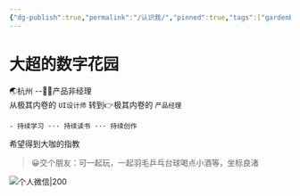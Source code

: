 ```yaml
---
{"dg-publish":true,"permalink":"/认识我/","pinned":true,"tags":["gardenEntry"],"created":"","updated":""}
---
```


# 大超的数字花园
🌏杭州 --👨‍💻产品非经理
<br>
从极其内卷的 `UI设计师` 转到👉极其内卷的 `产品经理`

	- 持续学习 ··· 持续读书 ··· 持续创作

希望得到大咖的指教

>😀交个朋友：可一起玩，一起羽毛乒乓台球喝点小酒等，坐标良渚

![个人微信|200](https://raw.githubusercontent.com/mnigc/Drawing-bed/master/%E4%B8%AA%E4%BA%BA%E5%BE%AE%E4%BF%A1.png?token=AF5LCCPKVWJRICK73GYXAQLE4S23S)